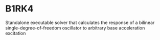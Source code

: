# B1RK4
Standalone executable solver that calculates the response of a bilinear single-degree-of-freedom oscillator to arbitrary base acceleration excitation
